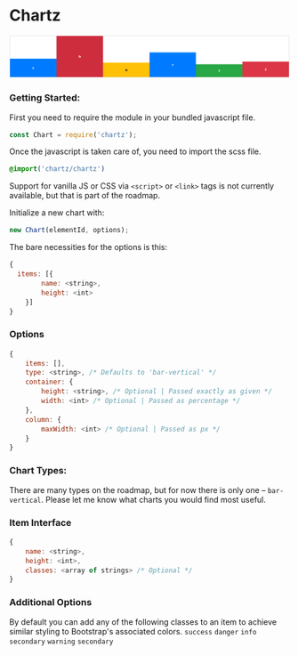 # Chartz

![Sreenshot of an example](./docs/example.png)

### Getting Started:
First you need to require the module in your bundled javascript file.
```js
const Chart = require('chartz');
```
Once the javascript is taken care of, you need to import the scss file.
```scss
@import('chartz/chartz')
```
Support for vanilla JS or CSS via `<script>` or `<link>` tags is not currently available, but that is part of the roadmap.

Initialize a new chart with:
```js
new Chart(elementId, options);
```
The bare necessities for the options is this:
```js
{
  items: [{
        name: <string>,
        height: <int>
    }]
}
```


### Options
```js
{
    items: [],
    type: <string>, /* Defaults to 'bar-vertical' */
    container: {
        height: <string>, /* Optional | Passed exactly as given */
        width: <int> /* Optional | Passed as percentage */
    },
    column: {
        maxWidth: <int> /* Optional | Passed as px */
    }
}
```

### Chart Types:
There are many types on the roadmap, but for now there is only one – `bar-vertical`. Please let me know what charts you would find most useful.


### Item Interface
```js
{
    name: <string>,
    height: <int>,
    classes: <array of strings> /* Optional */
}
```

### Additional Options
By default you can add any of the following classes to an item to achieve similar styling to Bootstrap's associated colors.
`success`  `danger`  `info` `secondary` `warning`  `secondary`